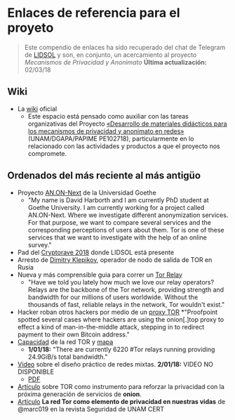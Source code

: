 # Enlaces de referencia para el proyeto
> Este compendio de enlaces ha sido recuperado del chat de Telegram de [LIDSOL](t.me/lidsol) y son, en conjunto, un acercamiento al proyecto _Mecanismos de Privacidad y Anonimato_
> __Última actualización:__ 02/03/18

## Wiki
* La [wiki](https://wiki.priv-anon.unam.mx/) oficial
	* Este espacio está pensado como auxiliar con las tareas organizativas del Proyecto [«Desarrollo de materiales didácticos para los mecanismos de privacidad y anonimato en redes»](https://www.priv-anon.unam.mx/) (UNAM/DGAPA/PAPIME PE102718), particularmente en lo relacionado con las actividades y productos a que el proyecto nos compromete.

## Ordenados del más reciente al más antigüo
* Proyecto [AN.ON-Next](https://www.anon-next.de) de la Universidad Goethe
	* "My name is David Harborth and I am currently PhD student at Goethe University. I am currently working for a project called AN.ON-Next. Where we investigate different anonymization services. For that purpose, we want to compare several services and the corresponding perceptions of users about them. Tor is one of these services that we want to investigate with the help of an online survey."
* Pad del [Cryptorave 2018](https://pad.riseup.net/p/cryptorave2018_tor_tails) donde LIDSOL está presente
* Arresto de [Dimitry Klepikov](https://lists.torproject.org/pipermail/tor-talk/2018-February/043981.html), operador de nodo de salida de TOR en Rusia
* Nueva y más comprensible guia para correr un [Tor Relay](https://blog.torproject.org/new-guide-running-tor-relay)
	* "Have we told you lately how much we love our relay operators? Relays are the backbone of the Tor network, providing strength and bandwidth for our millions of users worldwide. Without the thousands of fast, reliable relays in the network, Tor wouldn't exist."
* Hacker roban otros hackers por medio de un [proxy TOR](https://www.infosecurity-magazine.com/news/hackers-steal-ransomware-payments/)
	*"Proofpoint spotted several cases where hackers are using the onion[.]top proxy to effect a kind of man-in-the-middle attack, stepping in to redirect payment to their own Bitcoin address."
* [Capacidad](https://metrics.torproject.org/networksize.html) de la red TOR y [mapa](https://twitter.com/TorAtlas/status/947990454511030275)
	* __1/01/18:__ "There are currently 6220 #Tor relays running providing 24.9GiB/s total bandwidth."
* [Video](https://media.ccc.de/v/34c3-8974-practical_mix_network_design) sobre el diseño práctico de redes mixtas. __2/01/18:__ VIDEO NO DISPONIBLE
	* [PDF](https://mirrors.dotsrc.org/cdn.media.ccc.de/congress/2017/slides-pdf/34c3-8974-practical_mix_network_design.pdf)
* [Artículo](https://thehackernews.com/2017/11/tor-onion-service.html) sobre TOR como instrumento para  reforzar la privacidad con la próxima generación de servicios de __onion__.
* [Artículo](https://revista.seguridad.unam.mx/numero30/la-red-tor-como-elemento-de-privacidad-en-nuestras-vidas) __La red Tor como elemento de privacidad en nuestras vidas__ de @marc019 en la revista Seguridad de UNAM CERT
